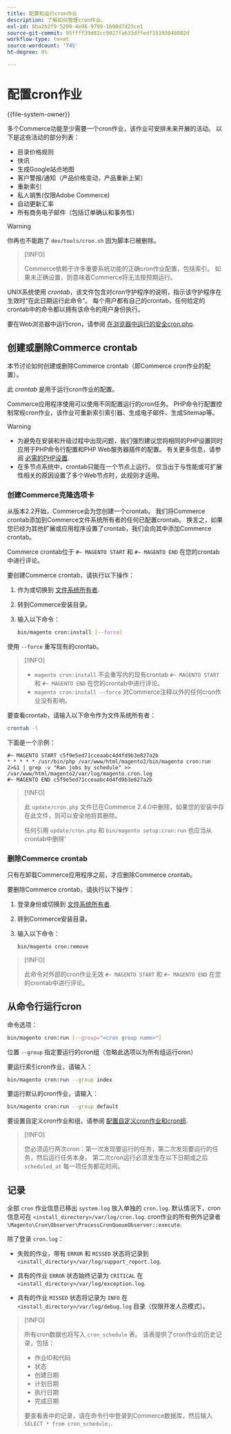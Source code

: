```yaml
---
title: 配置和运行cron作业
description: 了解如何管理cron作业。
exl-id: 8ba2b2f9-5200-4e96-9799-1b00d7d23ce1
source-git-commit: 95ffff39d82cc9027fa633dffedf15193040802d
workflow-type: tm+mt
source-wordcount: '745'
ht-degree: 0%

---
```


# 配置cron作业

{{file-system-owner}}

多个Commerce功能至少需要一个cron作业，该作业可安排未来开展的活动。 以下是这些活动的部分列表：

- 目录价格规则
- 快讯
- 生成Google站点地图
- 客户警报/通知（产品价格变动，产品重新上架）
- 重新索引
- 私人销售(仅限Adobe Commerce)
- 自动更新汇率
- 所有商务电子邮件（包括订单确认和事务性）

>[!WARNING]
>
>你再也不能跑了 `dev/tools/cron.sh` 因为脚本已被删除。

>[!INFO]
>
>Commerce依赖于许多重要系统功能的正确cron作业配置，包括索引。 如果未正确设置，则意味着Commerce将无法按预期运行。

UNIX系统使用 _crontab_，该文件包含对cron守护程序的说明，指示该守护程序在生效时“在此日期运行此命令”。 每个用户都有自己的crontab，任何给定的crontab中的命令都以拥有该命令的用户身份执行。

要在Web浏览器中运行cron，请参阅 [在浏览器中运行的安全cron.php](../security/secure-cron-php.md).

## 创建或删除Commerce crontab

本节讨论如何创建或删除Commerce crontab（即Commerce cron作业的配置）。

此 _crontab_ 是用于运行cron作业的配置。

Commerce应用程序使用可以使用不同配置运行的cron任务。 PHP命令行配置控制常规cron作业，该作业可重新索引索引器、生成电子邮件、生成Sitemap等。

>[!WARNING]
>
>- 为避免在安装和升级过程中出现问题，我们强烈建议您将相同的PHP设置同时应用于PHP命令行配置和PHP Web服务器插件的配置。 有关更多信息，请参阅 [必需的PHP设置](../../installation/prerequisites/php-settings.md).
>- 在多节点系统中，crontab只能在一个节点上运行。 仅当出于与性能或可扩展性相关的原因设置了多个Web节点时，此规则才适用。

### 创建Commerce克隆选项卡

从版本2.2开始，Commerce会为您创建一个crontab。 我们将Commerce crontab添加到Commerce文件系统所有者的任何已配置crontab。 换言之，如果您已经为其他扩展或应用程序设置了crontab，我们会向其中添加Commerce crontab。

Commerce crontab位于 `#~ MAGENTO START` 和 `#~ MAGENTO END` 在您的crontab中进行评论。

要创建Commerce crontab，请执行以下操作：

1. 作为或切换到 [文件系统所有者](../../installation/prerequisites/file-system/overview.md).
1. 转到Commerce安装目录。
1. 输入以下命令：

   ```bash
   bin/magento cron:install [--force]
   ```

使用 `--force` 重写现有的crontab。

>[!INFO]
>
>- `magento cron:install` 不会重写内的现有crontab `#~ MAGENTO START` 和 `#~ MAGENTO END` 在您的crontab中进行评论。
>- `magento cron:install --force` 对Commerce注释以外的任何cron作业没有影响。

要查看crontab，请输入以下命令作为文件系统所有者：

```bash
crontab -l
```

下面是一个示例：

```terminal
#~ MAGENTO START c5f9e5ed71cceaabc4d4fd9b3e827a2b
* * * * * /usr/bin/php /var/www/html/magento2/bin/magento cron:run 2>&1 | grep -v "Ran jobs by schedule" >> /var/www/html/magento2/var/log/magento.cron.log
#~ MAGENTO END c5f9e5ed71cceaabc4d4fd9b3e827a2b
```

>[!INFO]
>
>此 `update/cron.php` 文件已在Commerce 2.4.0中删除，如果您的安装中存在此文件，则可以安全地将其删除。
>
>任何引用 `update/cron.php` 和 `bin/magento setup:cron:run` 也应当从crontab中删除&#39;

### 删除Commerce crontab

只有在卸载Commerce应用程序之前，才应删除Commerce crontab。

要删除Commerce crontab，请执行以下操作：

1. 登录身份或切换到 [文件系统所有者](../../installation/prerequisites/file-system/overview.md).
1. 转到Commerce安装目录。
1. 输入以下命令：

   ```bash
   bin/magento cron:remove
   ```

>[!INFO]
>
>此命令对外部的cron作业无效 `#~ MAGENTO START` 和 `#~ MAGENTO END` 在您的crontab中进行评论。

## 从命令行运行cron

命令选项：

```bash
bin/magento cron:run [--group="<cron group name>"]
```

位置 `--group` 指定要运行的cron组（忽略此选项以为所有组运行cron）

要运行索引cron作业，请输入：

```bash
bin/magento cron:run --group index
```

要运行默认的cron作业，请输入：

```bash
bin/magento cron:run --group default
```

要设置自定义cron作业和组，请参阅 [配置自定义cron作业和cron组](../cron/custom-cron.md).

>[!INFO]
>
>您必须运行两次cron：第一次发现要运行的任务，第二次发现要运行的任务，然后运行任务本身。 第二次cron运行必须发生在以下日期或之后 `scheduled_at` 每一项任务都花时间。

## 记录

全部 `cron` 作业信息已移出 `system.log` 放入单独的 `cron.log`.
默认情况下，cron信息可在 `<install_directory>/var/log/cron.log`.
cron作业的所有例外记录者 `\Magento\Cron\Observer\ProcessCronQueueObserver::execute`.

除了登录 `cron.log`：

- 失败的作业，带有 `ERROR` 和 `MISSED` 状态将记录到 `<install_directory>/var/log/support_report.log`.

- 具有的作业 `ERROR` 状态始终记录为 `CRITICAL` 在 `<install_directory>/var/log/exception.log`.

- 具有的作业 `MISSED` 状态将记录为 `INFO` 在 `<install_directory>/var/log/debug.log` 目录（仅限开发人员模式）。

>[!INFO]
>
>所有cron数据也将写入 `cron_schedule` 表。 该表提供了cron作业的历史记录，包括：
>
>- 作业ID和代码
>- 状态
>- 创建日期
>- 计划日期
>- 执行日期
>- 完成日期
>
>要查看表中的记录，请在命令行中登录到Commerce数据库，然后输入 `SELECT * from cron_schedule;`.
